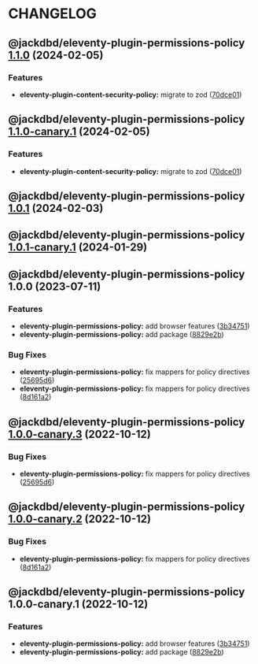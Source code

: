 # CHANGELOG

## @jackdbd/eleventy-plugin-permissions-policy [1.1.0](https://github.com/jackdbd/undici/compare/@jackdbd/eleventy-plugin-permissions-policy@1.0.1...@jackdbd/eleventy-plugin-permissions-policy@1.1.0) (2024-02-05)


### Features

* **eleventy-plugin-content-security-policy:** migrate to zod ([70dce01](https://github.com/jackdbd/undici/commit/70dce01715f36a4070d491444f50e3ccdb70fad1))

## @jackdbd/eleventy-plugin-permissions-policy [1.1.0-canary.1](https://github.com/jackdbd/undici/compare/@jackdbd/eleventy-plugin-permissions-policy@1.0.1...@jackdbd/eleventy-plugin-permissions-policy@1.1.0-canary.1) (2024-02-05)


### Features

* **eleventy-plugin-content-security-policy:** migrate to zod ([70dce01](https://github.com/jackdbd/undici/commit/70dce01715f36a4070d491444f50e3ccdb70fad1))

## @jackdbd/eleventy-plugin-permissions-policy [1.0.1](https://github.com/jackdbd/undici/compare/@jackdbd/eleventy-plugin-permissions-policy@1.0.0...@jackdbd/eleventy-plugin-permissions-policy@1.0.1) (2024-02-03)

## @jackdbd/eleventy-plugin-permissions-policy [1.0.1-canary.1](https://github.com/jackdbd/undici/compare/@jackdbd/eleventy-plugin-permissions-policy@1.0.0...@jackdbd/eleventy-plugin-permissions-policy@1.0.1-canary.1) (2024-01-29)

## @jackdbd/eleventy-plugin-permissions-policy 1.0.0 (2023-07-11)


### Features

* **eleventy-plugin-permissions-policy:** add browser features ([3b34751](https://github.com/jackdbd/undici/commit/3b347515fd8d4323d26b9057c72e7f026da3a1f0))
* **eleventy-plugin-permissions-policy:** add package ([8829e2b](https://github.com/jackdbd/undici/commit/8829e2b8c66a82a9d1e96db4b52b15c08f15c638))


### Bug Fixes

* **eleventy-plugin-permissions-policy:** fix mappers for policy directives ([25695d6](https://github.com/jackdbd/undici/commit/25695d6545d7c784ed9d8dceee40d31961ea34a3))
* **eleventy-plugin-permissions-policy:** fix mappers for policy directives ([8d161a2](https://github.com/jackdbd/undici/commit/8d161a272c69e609b4c772b468e5f82ba3dc7137))

## @jackdbd/eleventy-plugin-permissions-policy [1.0.0-canary.3](https://github.com/jackdbd/undici/compare/@jackdbd/eleventy-plugin-permissions-policy@1.0.0-canary.2...@jackdbd/eleventy-plugin-permissions-policy@1.0.0-canary.3) (2022-10-12)


### Bug Fixes

* **eleventy-plugin-permissions-policy:** fix mappers for policy directives ([25695d6](https://github.com/jackdbd/undici/commit/25695d6545d7c784ed9d8dceee40d31961ea34a3))

## @jackdbd/eleventy-plugin-permissions-policy [1.0.0-canary.2](https://github.com/jackdbd/undici/compare/@jackdbd/eleventy-plugin-permissions-policy@1.0.0-canary.1...@jackdbd/eleventy-plugin-permissions-policy@1.0.0-canary.2) (2022-10-12)


### Bug Fixes

* **eleventy-plugin-permissions-policy:** fix mappers for policy directives ([8d161a2](https://github.com/jackdbd/undici/commit/8d161a272c69e609b4c772b468e5f82ba3dc7137))

## @jackdbd/eleventy-plugin-permissions-policy 1.0.0-canary.1 (2022-10-12)


### Features

* **eleventy-plugin-permissions-policy:** add browser features ([3b34751](https://github.com/jackdbd/undici/commit/3b347515fd8d4323d26b9057c72e7f026da3a1f0))
* **eleventy-plugin-permissions-policy:** add package ([8829e2b](https://github.com/jackdbd/undici/commit/8829e2b8c66a82a9d1e96db4b52b15c08f15c638))

